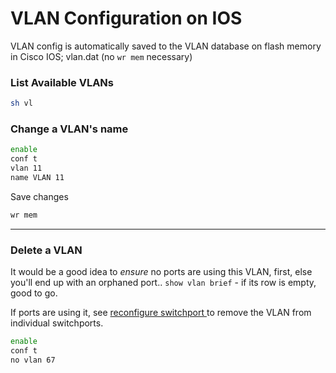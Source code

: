 # VLAN Configuration on IOS

VLAN config is automatically saved to the VLAN database on flash memory in Cisco IOS; vlan.dat (no `wr mem` necessary)

### List Available VLANs
```bash
sh vl
```

### Change a VLAN's name
```bash
enable
conf t
vlan 11
name VLAN 11
```

Save changes
```bash
wr mem
```

***

### Delete a VLAN
It would be a good idea to *ensure* no ports are using this VLAN, first, else you'll end up with an orphaned port.. `show vlan brief` - if its row is empty, good to go.

If ports are using it, see [reconfigure switchport ](reconfigure-switchport.md) to remove the VLAN from individual switchports.

```bash
enable
conf t
no vlan 67
```
